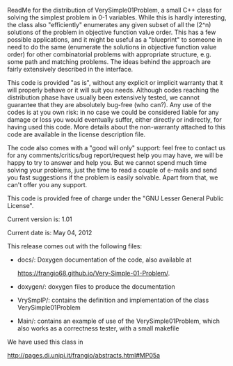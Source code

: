 ReadMe for the distribution of VerySimple01Problem, a small C++ class for
solving the simplest problem in 0-1 variables. While this is hardly
interesting, the class also "efficiently" enumerates any given subset of all
the (2^n) solutions of the problem in objective function value order. This
has a few possible applications, and it might be useful as a "blueprint" to
someone in need to do the same (enumerate the solutions in objective function
value order) for other combinatorial problems with appropriate structure,
e.g. some path and matching problems. The ideas behind the approach are
fairly extensively described in the interface.

This code is provided "as is", without any explicit or implicit warranty
that it will properly behave or it will suit you needs. Although codes
reaching the distribution phase have usually been extensively tested, we
cannot guarantee that they are absolutely bug-free (who can?). Any use of
the codes is at you own risk: in no case we could be considered liable for
any damage or loss you would eventually suffer, either directly or indirectly,
for having used this code. More details about the non-warranty attached to
this code are available in the license description file.

The code also comes with a "good will only" support: feel free to contact us
for any comments/critics/bug report/request help you may have, we will be
happy to try to answer and help you. But we cannot spend much time solving
your problems, just the time to read a couple of e-mails and send you fast
suggestions if the problem is easily solvable. Apart from that, we can't
offer you any support.

This code is provided free of charge under the "GNU Lesser General Public
License".

Current version is: 1.01

Current date is: May 04, 2012

This release comes out with the following files:

-  docs/: Doxygen documentation of the code, also available at

    https://frangio68.github.io/Very-Simple-01-Problem/. 

-  doxygen/: doxygen files to produce the documentation

-  VrySmplP/: contains the definition and implementation of the class
   VerySimple01Problem

-  Main/: contains an example of use of the VerySimple01Problem,
   which also works as a correctness tester, with a small makefile

We have used this class in

http://pages.di.unipi.it/frangio/abstracts.html#MP05a


